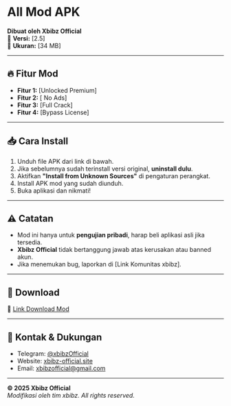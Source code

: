 # All Mod APK
**Dibuat oleh Xbibz Official**  
🔹 **Versi:** [2.5]  
🔹 **Ukuran:** [34 MB]  


---

## 🔥 Fitur Mod
- **Fitur 1:**  [Unlocked Premium]  
- **Fitur 2:** [ No Ads]  
- **Fitur 3:** [Full Crack]  
- **Fitur 4:** [Bypass License]  

---

## 📥 Cara Install
1. Unduh file APK dari link di bawah.  
2. Jika sebelumnya sudah terinstall versi original, **uninstall dulu**.  
3. Aktifkan **"Install from Unknown Sources"** di pengaturan perangkat.  
4. Install APK mod yang sudah diunduh.  
5. Buka aplikasi dan nikmati!  

---

## ⚠️ Catatan
- Mod ini hanya untuk **pengujian pribadi**, harap beli aplikasi asli jika tersedia.  
- **Xbibz Official** tidak bertanggung jawab atas kerusakan atau banned akun.  
- Jika menemukan bug, laporkan di [Link Komunitas xbibz].  

---

## 📌 Download  
🔗 [Link Download Mod](https://github.com/XbibzOfficial777/Apk-Modz-By-Xbibz/releases/tag/Apk-Modz-By-Xbibz)

---

## 💬 Kontak & Dukungan  
- Telegram: [@xbibzOfficial](https://t.me/XbibzOfficial)  
- Website: [xbibz-official.site](https://xbibzofficial777.github.io/xbibzofcweb/)
- Email: xbibzofficial@gmail.com

---

**© 2025 Xbibz Official**  
*Modifikasi oleh tim xbibz. All rights reserved.*  
